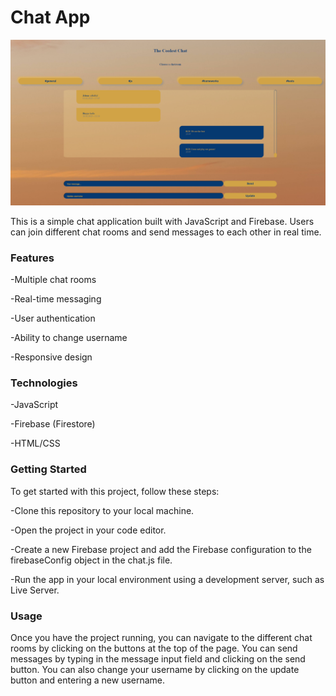 # Chat App

![super-chat](<https://github.com/Petar147/The-Coolest-Chat-App/blob/main/Screenshot%20(64).png?raw=true>)

This is a simple chat application built with JavaScript and Firebase.
Users can join different chat rooms and send messages to each other in real time.

### Features

-Multiple chat rooms

-Real-time messaging

-User authentication

-Ability to change username

-Responsive design

### Technologies

-JavaScript

-Firebase (Firestore)

-HTML/CSS

### Getting Started

To get started with this project, follow these steps:

-Clone this repository to your local machine.

-Open the project in your code editor.

-Create a new Firebase project and add the Firebase configuration to the firebaseConfig object in the chat.js file.

-Run the app in your local environment using a development server, such as Live Server.

### Usage

Once you have the project running, you can navigate to the different chat rooms by clicking on the buttons at the top of the page.
You can send messages by typing in the message input field and clicking on the send button.
You can also change your username by clicking on the update button and entering a new username.
